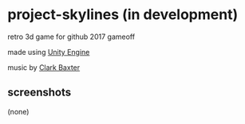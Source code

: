 # project-skylines (in development)

retro 3d game for github 2017 gameoff

made using [Unity Engine](https://unity3d.com/es/)

music by [Clark Baxter](https://soundcloud.com/user-700904067/tracks)

## screenshots

(none)
